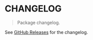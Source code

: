 # CHANGELOG

> Package changelog.

See [GitHub Releases](https://github.com/stdlib-js/stats-base-dists-betaprime-kurtosis/releases) for the changelog.